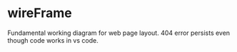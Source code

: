 # wireFrame

Fundamental working diagram for web page layout.  404 error persists even though code works in vs code.  